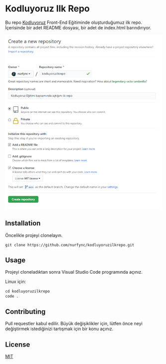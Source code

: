 # Kodluyoruz Ilk Repo

Bu repo [Kodluyoruz](https://www.kodluyoruz.org) Front-End Eğitiminde oluşturduğumuz ilk repo. İçerisinde bir adet README dosyası, bir adet de index.html barındırıyor.

![github](https://github.com/nurfync/kodluyoruzilkrepo/blob/main/git.PNG)

## Installation

Öncelikle projeyi clonelayın.

```
git clone https://github.com/nurfync/kodluyoruzilkrepo.git
```

## Usage

Projeyi cloneladıktan sonra Visual Studio Code programında açınız.

Linux için: 

```
cd kodluyoruzilkrepo
code .
```


## Contributing

Pull requestler kabul edilir. Büyük değişiklikler için, lütfen önce neyi değiştirmek istediğinizi tartışmak için bir konu açınız.

## License

[MIT](https://choosealicense.com/licenses/mit/)
